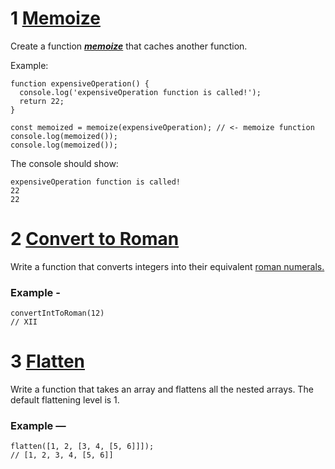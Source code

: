 # 1 [Memoize](https://www.notion.so/Memoize-faecc963d4f34b1c8acb10ce99590df9)

Create a function [***memoize***](https://en.wikipedia.org/wiki/Memoization) that caches another function. 

Example:

    function expensiveOperation() {
      console.log('expensiveOperation function is called!');
      return 22;
    }
    
    const memoized = memoize(expensiveOperation); // <- memoize function
    console.log(memoized());
    console.log(memoized());

The console should show:

    expensiveOperation function is called!
    22
    22

# 2 [Convert to Roman](https://www.notion.so/Convert-to-Roman-5aa3c6818d9b48e6a52ad240aebb581c)

Write a function that converts integers into their equivalent [roman numerals.](http://en.wikipedia.org/wiki/Roman_numerals)

### Example -

    convertIntToRoman(12)
    // XII

# 3 [Flatten](https://www.notion.so/Flatten-825f4d60b7ce4dfdbb907b9f2434b746)

Write a function that takes an array and flattens all the nested arrays.
The default flattening level is 1.

### Example —

    flatten([1, 2, [3, 4, [5, 6]]]);
    // [1, 2, 3, 4, [5, 6]]